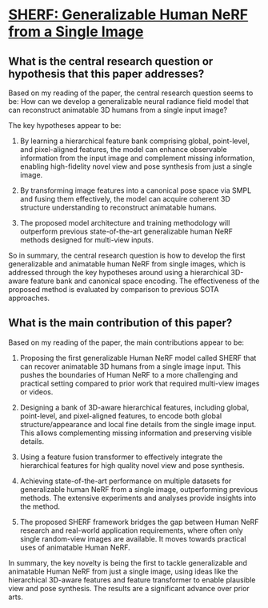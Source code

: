 # [SHERF: Generalizable Human NeRF from a Single Image](https://arxiv.org/abs/2303.12791)

## What is the central research question or hypothesis that this paper addresses?

 Based on my reading of the paper, the central research question seems to be: How can we develop a generalizable neural radiance field model that can reconstruct animatable 3D humans from a single input image? 

The key hypotheses appear to be:

1) By learning a hierarchical feature bank comprising global, point-level, and pixel-aligned features, the model can enhance observable information from the input image and complement missing information, enabling high-fidelity novel view and pose synthesis from just a single image.

2) By transforming image features into a canonical pose space via SMPL and fusing them effectively, the model can acquire coherent 3D structure understanding to reconstruct animatable humans.

3) The proposed model architecture and training methodology will outperform previous state-of-the-art generalizable human NeRF methods designed for multi-view inputs.

So in summary, the central research question is how to develop the first generalizable and animatable human NeRF from single images, which is addressed through the key hypotheses around using a hierarchical 3D-aware feature bank and canonical space encoding. The effectiveness of the proposed method is evaluated by comparison to previous SOTA approaches.


## What is the main contribution of this paper?

 Based on my reading of the paper, the main contributions appear to be:

1. Proposing the first generalizable Human NeRF model called SHERF that can recover animatable 3D humans from a single image input. This pushes the boundaries of Human NeRF to a more challenging and practical setting compared to prior work that required multi-view images or videos.

2. Designing a bank of 3D-aware hierarchical features, including global, point-level, and pixel-aligned features, to encode both global structure/appearance and local fine details from the single image input. This allows complementing missing information and preserving visible details. 

3. Using a feature fusion transformer to effectively integrate the hierarchical features for high quality novel view and pose synthesis.

4. Achieving state-of-the-art performance on multiple datasets for generalizable human NeRF from a single image, outperforming previous methods. The extensive experiments and analyses provide insights into the method.

5. The proposed SHERF framework bridges the gap between Human NeRF research and real-world application requirements, where often only single random-view images are available. It moves towards practical uses of animatable Human NeRF.

In summary, the key novelty is being the first to tackle generalizable and animatable Human NeRF from just a single image, using ideas like the hierarchical 3D-aware features and feature transformer to enable plausible view and pose synthesis. The results are a significant advance over prior arts.
